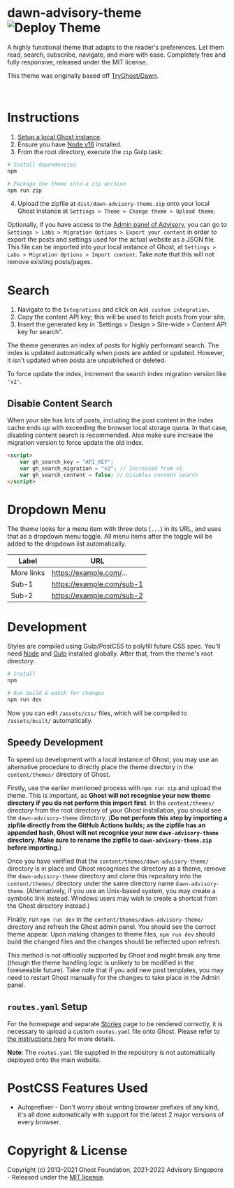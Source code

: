 # dawn-advisory-theme ![Deploy Theme](https://github.com/AdvisorySG/dawn-advisory-theme/workflows/Deploy%20Theme/badge.svg)

A highly functional theme that adapts to the reader's preferences. Let them read, search, subscribe, navigate, and more with ease. Completely free and fully responsive, released under the MIT license.

This theme was originally based off [TryGhost/Dawn](https://github.com/TryGhost/Dawn).

&nbsp;

# Instructions

1. [Setup a local Ghost instance](https://ghost.org/docs/install/local/).
2. Ensure you have [Node v16](https://nodejs.org/) installed.
3. From the root directory, execute the `zip` Gulp task:

```bash
# Install dependencies
npm

# Package the theme into a zip archive
npm run zip
```

4. Upload the zipfile at `dist/dawn-advisory-theme.zip` onto your local Ghost instance at `Settings > Theme > Change theme > Upload theme`.

Optionally, if you have access to the [Admin panel of Advisory](https://beta.advisory.sg/ghost/), you can go to `Settings > Labs > Migration Options > Export your content` in order to export the posts and settings used for the actual website as a JSON file. This file can be imported into your local instance of Ghost, at `Settings > Labs > Migration Options > Import content`. Take note that this will not remove existing posts/pages.

# Search

1. Navigate to the `Integrations` and click on `Add custom integration`.
2. Copy the content API key; this will be used to fetch posts from your site.
3. Insert the generated key in `Settings > Design > Site-wide > Content API key for search".

The theme generates an index of posts for highly performant search. The index is updated automatically when posts are added or updated. However, it isn't updated when posts are unpublished or deleted.

To force update the index, increment the search index migration version like `'v2'`.

## Disable Content Search

When your site has lots of posts, including the post content in the index cache ends up with exceeding the browser local storage quota. In that case, disabling content search is recommended. Also make sure increase the migration version to force update the old index.

```html
<script>
    var gh_search_key = "API_KEY";
    var gh_search_migration = "v2"; // Increased from v1
    var gh_search_content = false; // Disables content search
</script>
```

# Dropdown Menu

The theme looks for a menu item with three dots (`...`) in its URL, and uses that as a dropdown menu toggle. All menu items after the toggle will be added to the dropdown list automatically.

| Label      | URL                       |
| ---------- | ------------------------- |
| More links | https://example.com/...   |
| Sub-1      | https://example.com/sub-1 |
| Sub-2      | https://example.com/sub-2 |

# Development

Styles are compiled using Gulp/PostCSS to polyfill future CSS spec. You'll need [Node](https://nodejs.org/) and [Gulp](https://gulpjs.com) installed globally. After that, from the theme's root directory:

```bash
# Install
npm

# Run build & watch for changes
npm run dev
```

Now you can edit `/assets/css/` files, which will be compiled to `/assets/built/` automatically.

## Speedy Development

To speed up development with a local instance of Ghost, you may use an alternative procedure to directly place the theme directory in the `content/themes/` directory of Ghost.

Firstly, use the earlier mentioned process with `npm run zip` and upload the theme. This is important, as **Ghost will not recognise your new theme directory if you do not perform this import first**. In the `content/themes/` directory from the root directory of your Ghost installation, you should see the `dawn-advisory-theme` directory. (**Do not perform this step by importing a zipfile directly from the GitHub Actions builds; as the zipfile has an appended hash, Ghost will not recognise your new `dawn-advisory-theme` directory. Make sure to rename the zipfile to `dawn-advisory-theme.zip` before importing.**)

Once you have verified that the `content/themes/dawn-advisory-theme/` directory is in place and Ghost recognises the directory as a theme, remove the `dawn-advisory-theme` directory and clone this repository into the `content/themes/` directory under the same directory name `dawn-advisory-theme`. (Alternatively, if you use an Unix-based system, you may create a symbolic link instead. Windows users may wish to create a shortcut from the Ghost directory instead.)

Finally, run `npm run dev` in the `content/themes/dawn-advisory-theme/` directory and refresh the Ghost admin panel. You should see the correct theme appear. Upon making changes to theme files, `npm run dev` should build the changed files and the changes should be reflected upon refresh.

This method is not officially supported by Ghost and might break any time (though the theme handling logic is unlikely to be modified in the foreseeable future). Take note that if you add new post templates, you may need to restart Ghost manually for the changes to take place in the Admin panel.

## `routes.yaml` Setup

For the homepage and separate [Stories](https://beta.advisory.sg/stories) page to be rendered correctly, it is necessary to upload a custom `routes.yaml` file onto Ghost. Please refer to [the instructions here](https://ghost.org/docs/themes/routing/) for more details.

**Note**: The `routes.yaml` file supplied in the repository is not automatically deployed onto the main website.

# PostCSS Features Used

-   Autoprefixer - Don't worry about writing browser prefixes of any kind, it's all done automatically with support for the latest 2 major versions of every browser.

# Copyright & License

Copyright (c) 2013-2021 Ghost Foundation, 2021-2022 Advisory Singapore - Released under the [MIT license](LICENSE).
